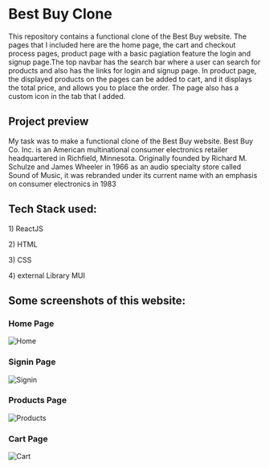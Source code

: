 # Best Buy Clone

<p>This repository contains a functional clone of the Best Buy website. The pages that I included here are the home page, the cart and checkout process pages, product page with a basic pagiation feature the login and signup page.The top navbar has the search bar where a user can search for products and also has the links for login and signup page. In product page, the displayed products on the pages can be added to cart, and it displays the total price, and allows you to place the order. The page also has a custom icon in the tab that I added.</p>

<h2>Project preview</h2>
<p>My task was to make a functional clone of the Best Buy website. Best Buy Co. Inc. is an American multinational consumer electronics retailer headquartered in Richfield, Minnesota. Originally founded by Richard M. Schulze and James Wheeler in 1966 as an audio specialty store called Sound of Music, it was rebranded under its current name with an emphasis on consumer electronics in 1983</p>

<h2>Tech Stack used:</h2>
<p>1) ReactJS</p>
<p>2) HTML</p>
<p>3) CSS</p>
<p>4) external Library MUI</p>

<h2>Some screenshots of this website:</h2>

<h3 margin="auto">Home Page</h3>
<img src="https://i.postimg.cc/0N7vCXPc/bb-home.png" alt="Home"/>

<h3 margin="auto">Signin Page</h3>
<img src="https://i.postimg.cc/PJs2QKfz/bb-signin.png" alt="Signin"/>

<h3 margin="auto">Products Page</h3>
<img src="https://i.postimg.cc/RCHYJJCL/bb-products.png" alt="Products"/>

<h3 margin="auto">Cart Page</h3>
<img src="https://i.postimg.cc/TYPWHgyr/bb-cart.png" alt="Cart"/>
